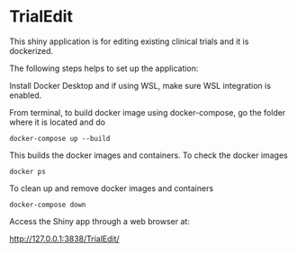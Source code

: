 # TrialEdit

This shiny application is for editing existing clinical trials and it is dockerized.

The following steps helps to set up the application:

Install Docker Desktop and if using WSL, make sure WSL integration is enabled.

From terminal, to build docker image using docker-compose, go the folder where it is located and do

``docker-compose up --build``

This builds the docker images and containers. To check the docker images

``docker ps``

To clean up and remove docker images and containers

``docker-compose down``

Access the Shiny app through a web browser at:

http://127.0.0.1:3838/TrialEdit/


